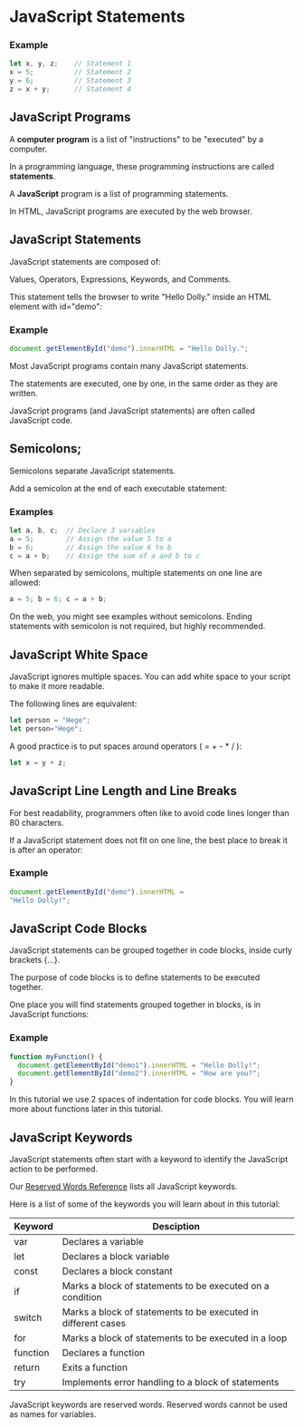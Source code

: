 # JavaScript Statements

### Example
```javascript
let x, y, z;    // Statement 1
x = 5;          // Statement 2
y = 6;          // Statement 3
z = x + y;      // Statement 4

```

## JavaScript Programs
A **computer program** is a list of "instructions" to be "executed" by a computer.

In a programming language, these programming instructions are called **statements**.

A **JavaScript** program is a list of programming statements.

In HTML, JavaScript programs are executed by the web browser.


## JavaScript Statements
JavaScript statements are composed of:

Values, Operators, Expressions, Keywords, and Comments.

This statement tells the browser to write "Hello Dolly." inside an HTML element with id="demo":

### Example
```javascript
document.getElementById("demo").innerHTML = "Hello Dolly.";
```

Most JavaScript programs contain many JavaScript statements.

The statements are executed, one by one, in the same order as they are written.

JavaScript programs (and JavaScript statements) are often called JavaScript code.

## Semicolons;
Semicolons separate JavaScript statements.

Add a semicolon at the end of each executable statement:
### Examples
```javascript
let a, b, c;  // Declare 3 variables
a = 5;        // Assign the value 5 to a
b = 6;        // Assign the value 6 to b
c = a + b;    // Assign the sum of a and b to c
```

When separated by semicolons, multiple statements on one line are allowed:

```javascript
a = 5; b = 6; c = a + b;
```

On the web, you might see examples without semicolons.
Ending statements with semicolon is not required, but highly recommended.

## JavaScript White Space
JavaScript ignores multiple spaces. You can add white space to your script to make it more readable.

The following lines are equivalent:
```javascript
let person = "Hege";
let person="Hege";
```
A good practice is to put spaces around operators ( = + - * / ):

```javascript
let x = y + z;
```

## JavaScript Line Length and Line Breaks
For best readability, programmers often like to avoid code lines longer than 80 characters.

If a JavaScript statement does not fit on one line, the best place to break it is after an operator:

### Example
```javascript
document.getElementById("demo").innerHTML =
"Hello Dolly!";
```

## JavaScript Code Blocks
JavaScript statements can be grouped together in code blocks, inside curly brackets {...}.

The purpose of code blocks is to define statements to be executed together.

One place you will find statements grouped together in blocks, is in JavaScript functions:

### Example
```javascript
function myFunction() {
  document.getElementById("demo1").innerHTML = "Hello Dolly!";
  document.getElementById("demo2").innerHTML = "How are you?";
}
```

In this tutorial we use 2 spaces of indentation for code blocks.
You will learn more about functions later in this tutorial.

## JavaScript Keywords
JavaScript statements often start with a keyword to identify the JavaScript action to be performed.

Our [Reserved Words Reference](https://www.w3schools.com/js/js_reserved.asp) lists all JavaScript keywords.

Here is a list of some of the keywords you will learn about in this tutorial:

| **Keyword** | **Desciption** |
| ----------- | -------------- |
| var |	Declares a variable |
| let |	Declares a block variable |
| const	| Declares a block constant |
| if |	Marks a block of statements to be executed on a condition |
| switch	| Marks a block of statements to be executed in different cases |
| for |	Marks a block of statements to be executed in a loop |
| function |	Declares a function |
| return |	Exits a function |
| try |	Implements error handling to a block of statements |

JavaScript keywords are reserved words. Reserved words cannot be used as names for variables.
